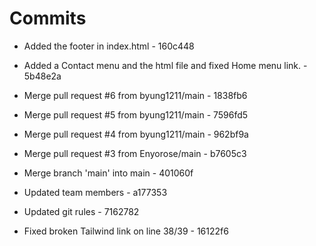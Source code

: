 # Commits
- Added the footer in index.html - 160c448
- Added a Contact menu and the html file and fixed Home menu link. - 5b48e2a
- Merge pull request #6 from byung1211/main - 1838fb6
- Merge pull request #5 from byung1211/main - 7596fd5
- Merge pull request #4 from byung1211/main - 962bf9a 
- Merge pull request #3 from Enyorose/main - b7605c3
- Merge branch 'main' into main  - 401060f
- Updated team members - a177353 
- Updated git rules - 7162782 

- Fixed broken Tailwind link on line 38/39 -  16122f6